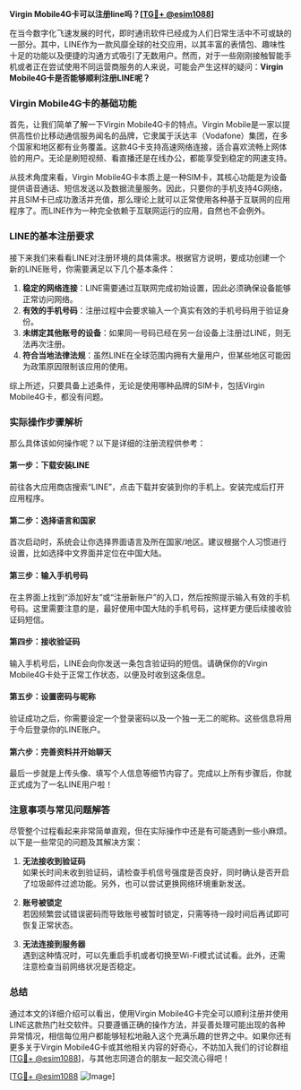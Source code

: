 **Virgin Mobile4G卡可以注册line吗？[[TG💪+ @esim1088](https://t.me/s/esim1088)]**

在当今数字化飞速发展的时代，即时通讯软件已经成为人们日常生活中不可或缺的一部分。其中，LINE作为一款风靡全球的社交应用，以其丰富的表情包、趣味性十足的功能以及便捷的沟通方式吸引了无数用户。然而，对于一些刚刚接触智能手机或者正在尝试使用不同运营商服务的人来说，可能会产生这样的疑问：**Virgin Mobile4G卡是否能够顺利注册LINE呢？**

### Virgin Mobile4G卡的基础功能

首先，让我们简单了解一下Virgin Mobile4G卡的特点。Virgin Mobile是一家以提供高性价比移动通信服务闻名的品牌，它隶属于沃达丰（Vodafone）集团，在多个国家和地区都有业务覆盖。这款4G卡支持高速网络连接，适合喜欢流畅上网体验的用户。无论是刷短视频、看直播还是在线办公，都能享受到稳定的网速支持。

从技术角度来看，Virgin Mobile4G卡本质上是一种SIM卡，其核心功能是为设备提供语音通话、短信发送以及数据流量服务。因此，只要你的手机支持4G网络，并且SIM卡已成功激活并充值，那么理论上就可以正常使用各种基于互联网的应用程序了。而LINE作为一种完全依赖于互联网运行的应用，自然也不会例外。

### LINE的基本注册要求

接下来我们来看看LINE对注册环境的具体需求。根据官方说明，要成功创建一个新的LINE账号，你需要满足以下几个基本条件：

1. **稳定的网络连接**：LINE需要通过互联网完成初始设置，因此必须确保设备能够正常访问网络。
2. **有效的手机号码**：注册过程中会要求输入一个真实有效的手机号码用于验证身份。
3. **未绑定其他账号的设备**：如果同一号码已经在另一台设备上注册过LINE，则无法再次注册。
4. **符合当地法律法规**：虽然LINE在全球范围内拥有大量用户，但某些地区可能因为政策原因限制该应用的使用。

综上所述，只要具备上述条件，无论是使用哪种品牌的SIM卡，包括Virgin Mobile4G卡，都没有问题。

### 实际操作步骤解析

那么具体该如何操作呢？以下是详细的注册流程供参考：

#### 第一步：下载安装LINE
前往各大应用商店搜索“LINE”，点击下载并安装到你的手机上。安装完成后打开应用程序。

#### 第二步：选择语言和国家
首次启动时，系统会让你选择界面语言及所在国家/地区。建议根据个人习惯进行设置，比如选择中文界面并定位在中国大陆。

#### 第三步：输入手机号码
在主界面上找到“添加好友”或“注册新账户”的入口，然后按照提示输入有效的手机号码。这里需要注意的是，最好使用中国大陆的手机号码，这样更方便后续接收验证码短信。

#### 第四步：接收验证码
输入手机号后，LINE会向你发送一条包含验证码的短信。请确保你的Virgin Mobile4G卡处于正常工作状态，以便及时收到这条信息。

#### 第五步：设置密码与昵称
验证成功之后，你需要设定一个登录密码以及一个独一无二的昵称。这些信息将用于今后登录你的LINE账户。

#### 第六步：完善资料并开始聊天
最后一步就是上传头像、填写个人信息等细节内容了。完成以上所有步骤后，你就正式成为了一名LINE用户啦！

### 注意事项与常见问题解答

尽管整个过程看起来非常简单直观，但在实际操作中还是有可能遇到一些小麻烦。以下是一些常见的问题及其解决方案：

1. **无法接收到验证码**  
   如果长时间未收到验证码，请检查手机信号强度是否良好，同时确认是否开启了垃圾邮件过滤功能。另外，也可以尝试更换网络环境重新发送。

2. **账号被锁定**  
   若因频繁尝试错误密码而导致账号被暂时锁定，只需等待一段时间后再试即可恢复正常状态。

3. **无法连接到服务器**  
   遇到这种情况时，可以先重启手机或者切换至Wi-Fi模式试试看。此外，还需注意检查当前网络状况是否稳定。

### 总结

通过本文的详细介绍可以看出，使用Virgin Mobile4G卡完全可以顺利注册并使用LINE这款热门社交软件。只要遵循正确的操作方法，并妥善处理可能出现的各种异常情况，相信每位用户都能够轻松地融入这个充满乐趣的世界之中。如果你还有更多关于Virgin Mobile4G卡或其他相关内容的好奇心，不妨加入我们的讨论群组[[TG💪+ @esim1088](https://t.me/s/esim1088)]，与其他志同道合的朋友一起交流心得吧！

[[TG💪+ @esim1088](https://t.me/s/esim1088) ![Image](https://i.postimg.cc/4NQfJmqS/Snipaste-2025-05-13-00-14-12.png)]